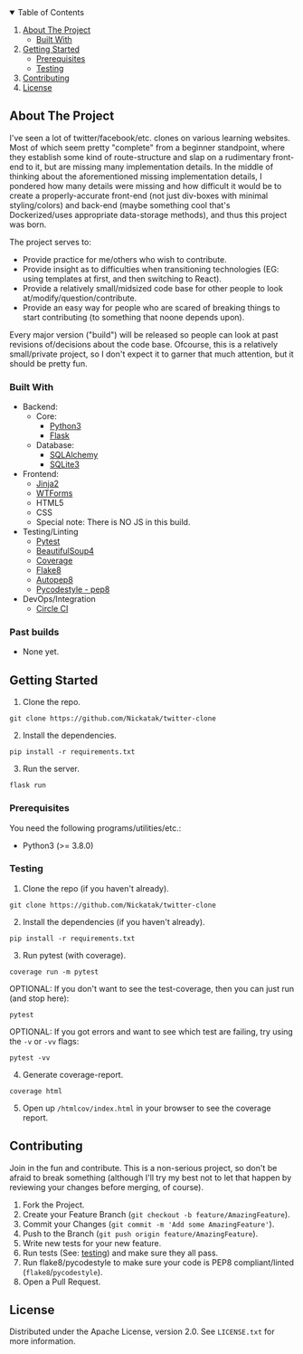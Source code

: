 <!-- TABLE OF CONTENTS -->
<details open="open">
  <summary>Table of Contents</summary>
  <ol>
    <li>
      <a href="#about-the-project">About The Project</a>
      <ul>
        <li><a href="#built-with">Built With</a></li>
      </ul>
    </li>
    <li>
      <a href="#getting-started">Getting Started</a>
      <ul>
        <li><a href="#prerequisites">Prerequisites</a></li>
        <li><a href="#testing">Testing</a></li>
      </ul>
    </li>
    <li><a href="#contributing">Contributing</a></li>
    <li><a href="#license">License</a></li>
  </ol>
</details>


## About The Project

I've seen a lot of twitter/facebook/etc. clones on various learning websites.  Most of which seem pretty "complete" from a beginner standpoint, where they establish some kind of route-structure and slap on a rudimentary front-end to it, but are missing many implementation details.  In the middle of thinking about the aforementioned missing implementation details, I pondered how many details were missing and how difficult it would be to create a properly-accurate front-end (not just div-boxes with minimal styling/colors) and back-end (maybe something cool that's Dockerized/uses appropriate data-storage methods), and thus this project was born.

The project serves to:
* Provide practice for me/others who wish to contribute.
* Provide insight as to difficulties when transitioning technologies (EG: using templates at first, and then switching to React).
* Provide a relatively small/midsized code base for other people to look at/modify/question/contribute.
* Provide an easy way for people who are scared of breaking things to start contributing (to something that noone depends upon).

Every major version ("build") will be released so people can look at past revisions of/decisions about the code base.  Ofcourse, this is a relatively small/private project, so I don't expect it to garner that much attention, but it should be pretty fun. 


### Built With

* Backend:
  * Core:
    * [Python3](https://www.python.org/)
    * [Flask](https://palletsprojects.com/p/flask/)
  * Database:
    * [SQLAlchemy](https://www.sqlalchemy.org/)
    * [SQLite3](https://www.sqlite.org/index.html)
* Frontend:
  * [Jinja2](https://jinja.palletsprojects.com/en/2.11.x/)
  * [WTForms](https://wtforms.readthedocs.io/en/2.3.x/)
  * HTML5
  * CSS
  * Special note: There is NO JS in this build.
* Testing/Linting
  * [Pytest](https://docs.pytest.org/en/stable/)
  * [BeautifulSoup4](https://www.crummy.com/software/BeautifulSoup/bs4/doc/)
  * [Coverage](https://coverage.readthedocs.io/en/coverage-5.3/)
  * [Flake8](https://flake8.pycqa.org/en/latest/)
  * [Autopep8](https://github.com/hhatto/autopep8)
  * [Pycodestyle - pep8](https://github.com/PyCQA/pycodestyle)
* DevOps/Integration
  * [Circle CI](https://circleci.com/)

### Past builds

* None yet.


## Getting Started

1. Clone the repo.
  ```
  git clone https://github.com/Nickatak/twitter-clone
  ```

2. Install the dependencies.
  ```
  pip install -r requirements.txt
  ```

3. Run the server.
  ```
  flask run
  ```

### Prerequisites

You need the following programs/utilities/etc.:
  * Python3 (>= 3.8.0)

### Testing

1. Clone the repo (if you haven't already).
  ```
  git clone https://github.com/Nickatak/twitter-clone
  ```

2. Install the dependencies (if you haven't already).
  ```
  pip install -r requirements.txt
  ```

3. Run pytest (with coverage).
  ```
  coverage run -m pytest
  ```

  OPTIONAL: If you don't want to see the test-coverage, then you can just run (and stop here):
  ```
  pytest
  ```

  OPTIONAL: If you got errors and want to see which test are failing, try using the `-v` or `-vv` flags:
  ```
  pytest -vv
  ```

4. Generate coverage-report.
  ```
  coverage html
  ```

5. Open up `/htmlcov/index.html` in your browser to see the coverage report.

## Contributing

Join in the fun and contribute.  This is a non-serious project, so don't be afraid to break something (although I'll try my best not to let that happen by reviewing your changes before merging, of course).

1. Fork the Project.
2. Create your Feature Branch (`git checkout -b feature/AmazingFeature`).
3. Commit your Changes (`git commit -m 'Add some AmazingFeature'`).
4. Push to the Branch (`git push origin feature/AmazingFeature`).
5. Write new tests for your new feature.
6. Run tests (See: [testing](#Testing)) and make sure they all pass.
7. Run flake8/pycodestyle to make sure your code is PEP8 compliant/linted (`flake8`/`pycodestyle`).
7. Open a Pull Request.


## License

Distributed under the Apache License, version 2.0. See `LICENSE.txt` for more information.

